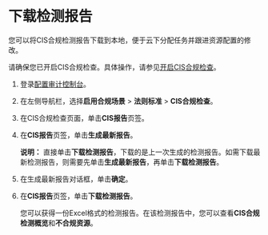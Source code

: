 # 下载检测报告

您可以将CIS合规检测报告下载到本地，便于云下分配任务并跟进资源配置的修改。

请确保您已开启CIS合规检查。具体操作，请参见[开启CIS合规检查](/cn.zh-CN/资源合规场景/CIS合规检查/开启CIS合规检查.md)。

1.  登录[配置审计控制台](https://config.console.aliyun.com)。

2.  在左侧导航栏，选择**启用合规场景** \> **法则标准** \> **CIS合规检查**。

3.  在CIS合规检查页面，单击**CIS报告**页签。

4.  在**CIS报告**页签，单击**生成最新报告**。

    **说明：** 直接单击**下载检测报告**，下载的是上一次生成的检测报告。如需下载最新检测报告，则需要先单击**生成最新报告**，再单击**下载检测报告**。

5.  在生成最新报告对话框，单击**确定**。

6.  在**CIS报告**页签，单击**下载检测报告**。

    您可以获得一份Excel格式的检测报告。在该检测报告中，您可以查看**CIS合规检测概览**和**不合规资源**。


